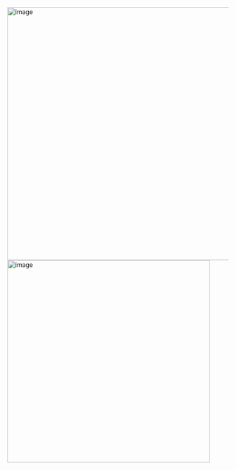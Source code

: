 <img width="576" alt="image" src="https://user-images.githubusercontent.com/82742016/210727736-063fd265-4f23-43b2-a6ae-63e19293afc0.png">

<img width="461" alt="image" src="https://user-images.githubusercontent.com/82742016/210727797-418ba378-95ab-4e90-b733-f721827675ac.png">


